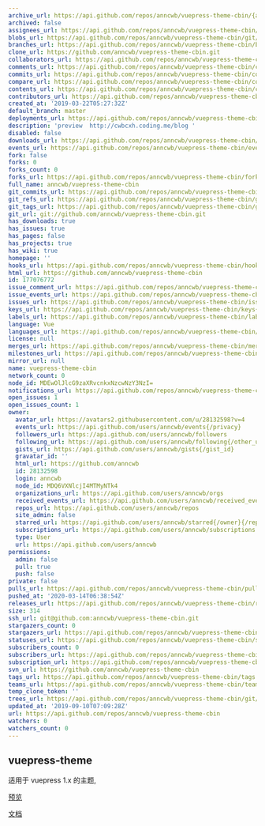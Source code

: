 ```yaml
---
archive_url: https://api.github.com/repos/anncwb/vuepress-theme-cbin/{archive_format}{/ref}
archived: false
assignees_url: https://api.github.com/repos/anncwb/vuepress-theme-cbin/assignees{/user}
blobs_url: https://api.github.com/repos/anncwb/vuepress-theme-cbin/git/blobs{/sha}
branches_url: https://api.github.com/repos/anncwb/vuepress-theme-cbin/branches{/branch}
clone_url: https://github.com/anncwb/vuepress-theme-cbin.git
collaborators_url: https://api.github.com/repos/anncwb/vuepress-theme-cbin/collaborators{/collaborator}
comments_url: https://api.github.com/repos/anncwb/vuepress-theme-cbin/comments{/number}
commits_url: https://api.github.com/repos/anncwb/vuepress-theme-cbin/commits{/sha}
compare_url: https://api.github.com/repos/anncwb/vuepress-theme-cbin/compare/{base}...{head}
contents_url: https://api.github.com/repos/anncwb/vuepress-theme-cbin/contents/{+path}
contributors_url: https://api.github.com/repos/anncwb/vuepress-theme-cbin/contributors
created_at: '2019-03-22T05:27:32Z'
default_branch: master
deployments_url: https://api.github.com/repos/anncwb/vuepress-theme-cbin/deployments
description: 'preview  http://cwbcxh.coding.me/blog '
disabled: false
downloads_url: https://api.github.com/repos/anncwb/vuepress-theme-cbin/downloads
events_url: https://api.github.com/repos/anncwb/vuepress-theme-cbin/events
fork: false
forks: 0
forks_count: 0
forks_url: https://api.github.com/repos/anncwb/vuepress-theme-cbin/forks
full_name: anncwb/vuepress-theme-cbin
git_commits_url: https://api.github.com/repos/anncwb/vuepress-theme-cbin/git/commits{/sha}
git_refs_url: https://api.github.com/repos/anncwb/vuepress-theme-cbin/git/refs{/sha}
git_tags_url: https://api.github.com/repos/anncwb/vuepress-theme-cbin/git/tags{/sha}
git_url: git://github.com/anncwb/vuepress-theme-cbin.git
has_downloads: true
has_issues: true
has_pages: false
has_projects: true
has_wiki: true
homepage: ''
hooks_url: https://api.github.com/repos/anncwb/vuepress-theme-cbin/hooks
html_url: https://github.com/anncwb/vuepress-theme-cbin
id: 177076772
issue_comment_url: https://api.github.com/repos/anncwb/vuepress-theme-cbin/issues/comments{/number}
issue_events_url: https://api.github.com/repos/anncwb/vuepress-theme-cbin/issues/events{/number}
issues_url: https://api.github.com/repos/anncwb/vuepress-theme-cbin/issues{/number}
keys_url: https://api.github.com/repos/anncwb/vuepress-theme-cbin/keys{/key_id}
labels_url: https://api.github.com/repos/anncwb/vuepress-theme-cbin/labels{/name}
language: Vue
languages_url: https://api.github.com/repos/anncwb/vuepress-theme-cbin/languages
license: null
merges_url: https://api.github.com/repos/anncwb/vuepress-theme-cbin/merges
milestones_url: https://api.github.com/repos/anncwb/vuepress-theme-cbin/milestones{/number}
mirror_url: null
name: vuepress-theme-cbin
network_count: 0
node_id: MDEwOlJlcG9zaXRvcnkxNzcwNzY3NzI=
notifications_url: https://api.github.com/repos/anncwb/vuepress-theme-cbin/notifications{?since,all,participating}
open_issues: 1
open_issues_count: 1
owner:
  avatar_url: https://avatars2.githubusercontent.com/u/28132598?v=4
  events_url: https://api.github.com/users/anncwb/events{/privacy}
  followers_url: https://api.github.com/users/anncwb/followers
  following_url: https://api.github.com/users/anncwb/following{/other_user}
  gists_url: https://api.github.com/users/anncwb/gists{/gist_id}
  gravatar_id: ''
  html_url: https://github.com/anncwb
  id: 28132598
  login: anncwb
  node_id: MDQ6VXNlcjI4MTMyNTk4
  organizations_url: https://api.github.com/users/anncwb/orgs
  received_events_url: https://api.github.com/users/anncwb/received_events
  repos_url: https://api.github.com/users/anncwb/repos
  site_admin: false
  starred_url: https://api.github.com/users/anncwb/starred{/owner}{/repo}
  subscriptions_url: https://api.github.com/users/anncwb/subscriptions
  type: User
  url: https://api.github.com/users/anncwb
permissions:
  admin: false
  pull: true
  push: false
private: false
pulls_url: https://api.github.com/repos/anncwb/vuepress-theme-cbin/pulls{/number}
pushed_at: '2020-03-14T06:38:54Z'
releases_url: https://api.github.com/repos/anncwb/vuepress-theme-cbin/releases{/id}
size: 314
ssh_url: git@github.com:anncwb/vuepress-theme-cbin.git
stargazers_count: 0
stargazers_url: https://api.github.com/repos/anncwb/vuepress-theme-cbin/stargazers
statuses_url: https://api.github.com/repos/anncwb/vuepress-theme-cbin/statuses/{sha}
subscribers_count: 0
subscribers_url: https://api.github.com/repos/anncwb/vuepress-theme-cbin/subscribers
subscription_url: https://api.github.com/repos/anncwb/vuepress-theme-cbin/subscription
svn_url: https://github.com/anncwb/vuepress-theme-cbin
tags_url: https://api.github.com/repos/anncwb/vuepress-theme-cbin/tags
teams_url: https://api.github.com/repos/anncwb/vuepress-theme-cbin/teams
temp_clone_token: ''
trees_url: https://api.github.com/repos/anncwb/vuepress-theme-cbin/git/trees{/sha}
updated_at: '2019-09-10T07:09:28Z'
url: https://api.github.com/repos/anncwb/vuepress-theme-cbin
watchers: 0
watchers_count: 0
---
```


## vuepress-theme

适用于 vuepress 1.x 的主题,

[预览](http://cwbcxh.coding.me/blog)

[文档](http://cwbcxh.coding.me/blog/views/tool/vuepress.html)
